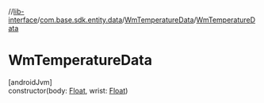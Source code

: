 //[lib-interface](../../../index.md)/[com.base.sdk.entity.data](../index.md)/[WmTemperatureData](index.md)/[WmTemperatureData](-wm-temperature-data.md)

# WmTemperatureData

[androidJvm]\
constructor(body: [Float](https://kotlinlang.org/api/latest/jvm/stdlib/kotlin/-float/index.html), wrist: [Float](https://kotlinlang.org/api/latest/jvm/stdlib/kotlin/-float/index.html))
